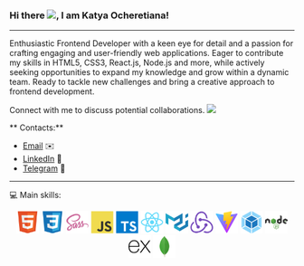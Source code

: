 ### Hi there <img src="https://github.com/MartinHeinz/MartinHeinz/blob/master/wave.gif" width="30px">, I am Katya Ocheretiana!

--------------------

Enthusiastic Frontend Developer with a keen eye for detail and a passion for crafting engaging and user-friendly web applications. Eager to contribute my skills in HTML5, CSS3, React.js, Node.js and more, while actively seeking opportunities to expand my knowledge and grow within a dynamic team. Ready to tackle new challenges and bring a creative approach to frontend development.

Connect with me to discuss potential collaborations.  <img src="https://user-images.githubusercontent.com/74038190/216120981-b9507c36-0e04-4469-8e27-c99271b45ba5.png" width="30px"> 

**  Contacts:**

- [Email](mailto:katyadiachenko1@gmail.com)  ✉️
- [LinkedIn](https://www.linkedin.com/in/katya-ocheretiana/) 📌
- [Telegram](https://t.me/katya_ocheretiana) 📱


-----

💻 Main skills:


<p align="center" >
<a href="https://developer.mozilla.org/en-US/docs/Web/HTML" target="_blank" rel="noreferrer"> <img src="https://github.com/devicons/devicon/blob/master/icons/html5/html5-original.svg"  width="40" height="40" alt="HTML icon" /></a>
<a href="https://developer.mozilla.org/en-US/docs/Web/CSS" target="_blank" rel="noreferrer">  <img src="https://github.com/devicons/devicon/blob/master/icons/css3/css3-original.svg"   width="40" height="40" alt="CSS icon" /></a>
 <a href="https://sass-lang.com/" target="_blank" rel="noreferrer">  <img src="https://github.com/devicons/devicon/blob/master/icons/sass/sass-original.svg"   width="40" height="40" alt="Sass icon" /></a>
<a href="https://developer.mozilla.org/en-US/docs/Web/JavaScript" target="_blank" rel="noreferrer">  <img src="https://github.com/devicons/devicon/blob/master/icons/javascript/javascript-original.svg"   width="40" height="40" alt="JavaScript icon" /></a>
 <a href="https://www.typescriptlang.org/" target="_blank" rel="noreferrer">  <img src="https://github.com/devicons/devicon/blob/master/icons/typescript/typescript-original.svg"   width="40" height="40" alt="TypeScript icon" /></a>
<a href="https://react.dev/" target="_blank" rel="noreferrer">    <img src="https://github.com/devicons/devicon/blob/master/icons/react/react-original.svg"  width="40" height="40" alt="React icon" /></a>
 <a href="https://mui.com/" target="_blank" rel="noreferrer">    <img src="https://github.com/devicons/devicon/blob/master/icons/materialui/materialui-original.svg"  width="40" height="40" alt="Materialui icon" /></a>
 <a href="https://redux.js.org/" target="_blank" rel="noreferrer">    <img src="https://github.com/devicons/devicon/blob/master/icons/redux/redux-original.svg"  width="40" height="40" alt="Redux icon" /></a>
 <a href="https://vitejs.dev/" target="_blank" rel="noreferrer">      <img src="https://github.com/devicons/devicon/blob/master/icons/vitejs/vitejs-original.svg"    width="40" height="40" alt="Vite.js icon" /></a>
  <a href="https://webpack.js.org/" target="_blank" rel="noreferrer">      <img src="https://github.com/devicons/devicon/blob/master/icons/webpack/webpack-original.svg"    width="40" height="40" alt="Webpack icon" /></a>
<a href="https://nodejs.org/en" target="_blank" rel="noreferrer">    <img src="https://github.com/devicons/devicon/blob/master/icons/nodejs/nodejs-original-wordmark.svg" width="40" height="40" alt="Node.js icon" /></a>
<a href="https://expressjs.com/" target="_blank" rel="noreferrer">      <img src="https://github.com/devicons/devicon/blob/master/icons/express/express-original.svg"    width="40" height="40" alt="Express.js icon" /></a>
 <a href="https://www.mongodb.com/" target="_blank" rel="noreferrer">      <img src="https://github.com/devicons/devicon/blob/master/icons/mongodb/mongodb-original.svg"    width="40" height="40" alt="MongoDB icon" /></a>
</p>



 
 

  
  

 
<!--
**KatiaOcheretiana/KatiaOcheretiana** is a ✨ _special_ ✨ repository because its `README.md` (this file) appears on your GitHub profile.

Here are some ideas to get you started:

- 🔭 I’m currently working on ...
- 🌱 I’m currently learning ...
- 👯 I’m looking to collaborate on ...
- 🤔 I’m looking for help with ...
- 💬 Ask me about ...
- 📫 How to reach me: ...
- 😄 Pronouns: ...
- ⚡ Fun fact: ...
-->

